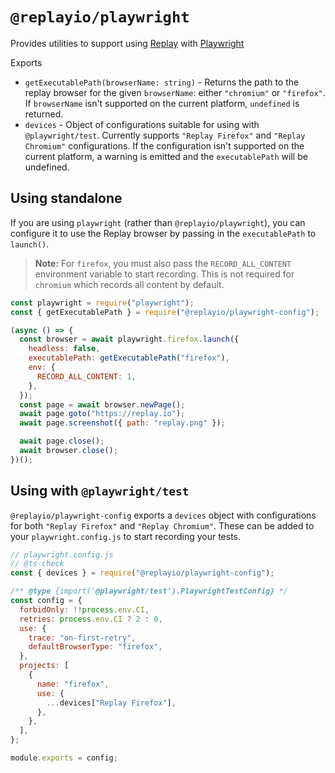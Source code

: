 # `@replayio/playwright`

Provides utilities to support using [Replay](https://replay.io) with [Playwright](https://playwright.dev)

Exports

- `getExecutablePath(browserName: string)` - Returns the path to the replay browser for the given `browserName`: either `"chromium"` or `"firefox"`. If `browserName` isn't supported on the current platform, `undefined` is returned.
- `devices` - Object of configurations suitable for using with `@playwright/test`. Currently supports `"Replay Firefox"` and `"Replay Chromium"` configurations. If the configuration isn't supported on the current platform, a warning is emitted and the `executablePath` will be undefined.

## Using standalone

If you are using `playwright` (rather than `@replayio/playwright`), you can configure it to use the Replay browser by passing in the `executablePath` to `launch()`.

> **Note:** For `firefox`, you must also pass the `RECORD_ALL_CONTENT` environment variable to start recording. This is not required for `chromium` which records all content by default.

```js
const playwright = require("playwright");
const { getExecutablePath } = require("@replayio/playwright-config");

(async () => {
  const browser = await playwright.firefox.launch({
    headless: false,
    executablePath: getExecutablePath("firefox"),
    env: {
      RECORD_ALL_CONTENT: 1,
    },
  });
  const page = await browser.newPage();
  await page.goto("https://replay.io");
  await page.screenshot({ path: "replay.png" });

  await page.close();
  await browser.close();
})();
```

## Using with `@playwright/test`

`@replayio/playwright-config` exports a `devices` object with configurations for both `"Replay Firefox"` and `"Replay Chromium"`. These can be added to your `playwright.config.js` to start recording your tests.

```js
// playwright.config.js
// @ts-check
const { devices } = require("@replayio/playwright-config");

/** @type {import('@playwright/test').PlaywrightTestConfig} */
const config = {
  forbidOnly: !!process.env.CI,
  retries: process.env.CI ? 2 : 0,
  use: {
    trace: "on-first-retry",
    defaultBrowserType: "firefox",
  },
  projects: [
    {
      name: "firefox",
      use: {
        ...devices["Replay Firefox"],
      },
    },
  ],
};

module.exports = config;
```
